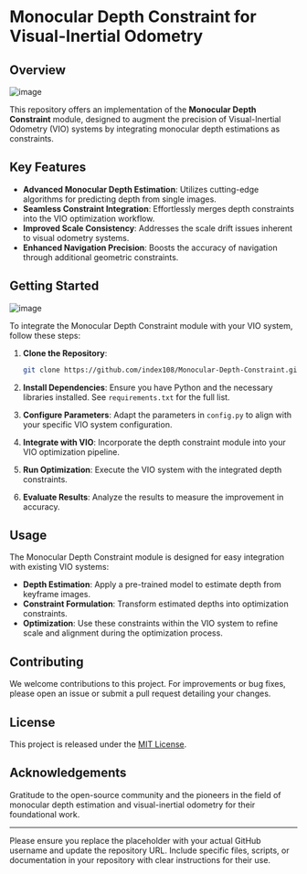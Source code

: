# Monocular Depth Constraint for Visual-Inertial Odometry

## Overview
![image](https://github.com/INDEX108/VINS_monodepth_constrain/assets/53263493/5275c09f-7712-4e1e-8422-089c23b61061)

This repository offers an implementation of the **Monocular Depth Constraint** module, designed to augment the precision of Visual-Inertial Odometry (VIO) systems by integrating monocular depth estimations as constraints.

## Key Features

- **Advanced Monocular Depth Estimation**: Utilizes cutting-edge algorithms for predicting depth from single images.
- **Seamless Constraint Integration**: Effortlessly merges depth constraints into the VIO optimization workflow.
- **Improved Scale Consistency**: Addresses the scale drift issues inherent to visual odometry systems.
- **Enhanced Navigation Precision**: Boosts the accuracy of navigation through additional geometric constraints.

## Getting Started
![image](https://github.com/INDEX108/VINS_monodepth_constrain/assets/53263493/c817b596-4cea-4f32-9f97-cb6511732866)

To integrate the Monocular Depth Constraint module with your VIO system, follow these steps:

1. **Clone the Repository**:
   ```sh
   git clone https://github.com/index108/Monocular-Depth-Constraint.git
   ```

2. **Install Dependencies**: Ensure you have Python and the necessary libraries installed. See `requirements.txt` for the full list.

3. **Configure Parameters**: Adapt the parameters in `config.py` to align with your specific VIO system configuration.

4. **Integrate with VIO**: Incorporate the depth constraint module into your VIO optimization pipeline.

5. **Run Optimization**: Execute the VIO system with the integrated depth constraints.

6. **Evaluate Results**: Analyze the results to measure the improvement in accuracy.

## Usage

The Monocular Depth Constraint module is designed for easy integration with existing VIO systems:

- **Depth Estimation**: Apply a pre-trained model to estimate depth from keyframe images.
- **Constraint Formulation**: Transform estimated depths into optimization constraints.
- **Optimization**: Use these constraints within the VIO system to refine scale and alignment during the optimization process.

## Contributing

We welcome contributions to this project. For improvements or bug fixes, please open an issue or submit a pull request detailing your changes.

## License

This project is released under the [MIT License](LICENSE).

## Acknowledgements

Gratitude to the open-source community and the pioneers in the field of monocular depth estimation and visual-inertial odometry for their foundational work.

---

Please ensure you replace the placeholder with your actual GitHub username and update the repository URL. Include specific files, scripts, or documentation in your repository with clear instructions for their use.
